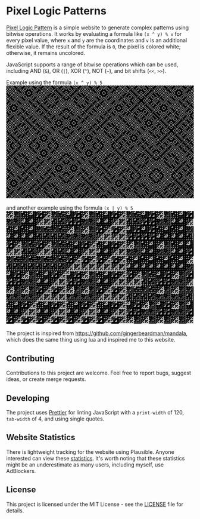 # Pixel Logic Patterns

[Pixel Logic Pattern](https://piebro.github.io/pixel-logic-patterns/) is a simple website to generate complex patterns using bitwise operations. It works by evaluating a formula like `(x ^ y) % v` for every pixel value, where `x` and `y` are the coordinates and `v` is an additional flexible value. If the result of the formula is `0`, the pixel is colored white; otherwise, it remains uncolored.

JavaScript supports a range of bitwise operations which can be used, including AND (`&`), OR (`|`), XOR (`^`), NOT (`~`), and bit shifts (`<<`, `>>`).

Example using the formula `(x ^ y) % 5`
![example image](pixel-logic-pattern-1.png)

and another example using the formula `(x | y) % 5`
![example image](pixel-logic-pattern-2.png)

The project is inspired from https://github.com/gingerbeardman/mandala, which does the same thing using lua and inspired me to this website.

## Contributing

Contributions to this project are welcome. Feel free to report bugs, suggest ideas, or create merge requests.

## Developing

The project uses [Prettier](https://prettier.io/playground/) for linting JavaScript with a `print-width` of 120, `tab-width` of 4, and using single quotes.

## Website Statistics

There is lightweight tracking for the website using Plausible. Anyone interested can view these [statistics](https://plausible.io/piebro.github.io%2Fpixel-logic-patterns). It's worth noting that these statistics might be an underestimate as many users, including myself, use AdBlockers.

## License

This project is licensed under the MIT License - see the [LICENSE](LICENSE) file for details.
